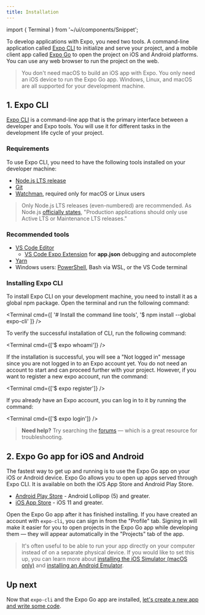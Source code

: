 ```yaml
---
title: Installation
---
```


import { Terminal } from '~/ui/components/Snippet';

To develop applications with Expo, you need two tools. A command-line application called [Expo CLI](#1-expo-cli) to initialize and serve your project, and a mobile client app called [Expo Go](#2-expo-go-app-for-ios-and) to open the project on iOS and Android platforms. You can use any web browser to run the project on the web.

> You don't need macOS to build an iOS app with Expo. You only need an iOS device to run the Expo Go app. Windows, Linux, and macOS are all supported for your development machine.

## 1. Expo CLI

[Expo CLI](/workflow/expo-cli) is a command-line app that is the primary interface between a developer and Expo tools. You will use it for different tasks in the development life cycle of your project.
### Requirements

To use Expo CLI, you need to have the following tools installed on your developer machine:

- [Node.js LTS release](https://nodejs.org/en/)
- [Git](https://git-scm.com)
- [Watchman](https://facebook.github.io/watchman/docs/install#buildinstall), required only for macOS or Linux users

> Only Node.js LTS releases (even-numbered) are recommended. As Node.js [officially states](https://nodejs.org/en/about/releases/), "Production applications should only use Active LTS or Maintenance LTS releases."

### Recommended tools

- [VS Code Editor](https://code.visualstudio.com/download)
  - [VS Code Expo Extension](https://marketplace.visualstudio.com/items?itemName=byCedric.vscode-expo) for **app.json** debugging and autocomplete
- [Yarn](https://classic.yarnpkg.com/en/docs/install)
- Windows users: [PowerShell](https://docs.microsoft.com/en-us/powershell/scripting/install/installing-powershell-core-on-windows), Bash via WSL, or the VS Code terminal

### Installing Expo CLI

To install Expo CLI on your development machine, you need to install it as a global npm package. Open the terminal and run the following command:

<Terminal cmd={[
  '# Install the command line tools',
  '$ npm install --global expo-cli'
]} />

To verify the successful installation of CLI, run the following command:

<Terminal cmd={['$ expo whoami']} />

If the installation is successful, you will see a "Not logged in" message since you are not logged in to an Expo account yet. You do not need an account to start and can proceed further with your project. However, if you want to register a new expo account, run the command:

<Terminal cmd={['$ expo register']} />

If you already have an Expo account, you can log in to it by running the command:

<Terminal cmd={['$ expo login']} />

> **Need help?** Try searching the [forums](https://forums.expo.dev) &mdash; which is a great resource for troubleshooting.

## 2. Expo Go app for iOS and Android

The fastest way to get up and running is to use the Expo Go app on your iOS or Android device. Expo Go allows you to open up apps served through Expo CLI. It is available on both the iOS App Store and Android Play Store.

- [Android Play Store](https://play.google.com/store/apps/details?id=host.exp.exponent) - Android Lollipop (5) and greater.
- [iOS App Store](https://apps.apple.com/app/expo-go/id982107779) - iOS 11 and greater.

Open the Expo Go app after it has finished installing. If you have created an account with `expo-cli`, you can sign in from the "Profile" tab. Signing in will make it easier for you to open projects in the Expo Go app while developing them &mdash; they will appear automatically in the "Projects" tab of the app.

> It's often useful to be able to run your app directly on your computer instead of on a separate physical device. If you would like to set this up, you can learn more about [installing the iOS Simulator (macOS only)](../workflow/ios-simulator.md) and [installing an Android Emulator](../workflow/android-studio-emulator.md).

## Up next

Now that `expo-cli` and the Expo Go app are installed, [let's create a new app and write some code](../get-started/create-a-new-app.md).
